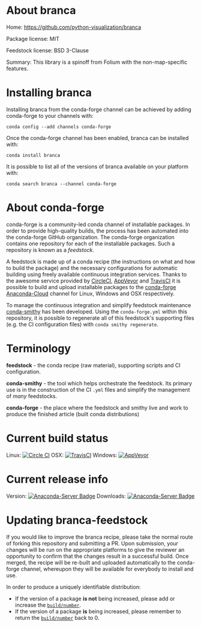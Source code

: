 About branca
============

Home: https://github.com/python-visualization/branca

Package license: MIT

Feedstock license: BSD 3-Clause

Summary: This library is a spinoff from Folium with the non-map-specific features.



Installing branca
=================

Installing branca from the conda-forge channel can be achieved by adding conda-forge to your channels with:

```
conda config --add channels conda-forge
```

Once the conda-forge channel has been enabled, branca can be installed with:

```
conda install branca
```

It is possible to list all of the versions of branca available on your platform with:

```
conda search branca --channel conda-forge
```


About conda-forge
=================

conda-forge is a community-led conda channel of installable packages.
In order to provide high-quality builds, the process has been automated into the
conda-forge GitHub organization. The conda-forge organization contains one repository
for each of the installable packages. Such a repository is known as a *feedstock*.

A feedstock is made up of a conda recipe (the instructions on what and how to build
the package) and the necessary configurations for automatic building using freely
available continuous integration services. Thanks to the awesome service provided by
[CircleCI](https://circleci.com/), [AppVeyor](http://www.appveyor.com/)
and [TravisCI](https://travis-ci.org/) it is possible to build and upload installable
packages to the [conda-forge](https://anaconda.org/conda-forge)
[Anaconda-Cloud](http://docs.anaconda.org/) channel for Linux, Windows and OSX respectively.

To manage the continuous integration and simplify feedstock maintenance
[conda-smithy](http://github.com/conda-forge/conda-smithy) has been developed.
Using the ``conda-forge.yml`` within this repository, it is possible to regenerate all of
this feedstock's supporting files (e.g. the CI configuration files) with ``conda smithy regenerate``.


Terminology
===========

**feedstock** - the conda recipe (raw material), supporting scripts and CI configuration.

**conda-smithy** - the tool which helps orchestrate the feedstock.
                   Its primary use is in the construction of the CI ``.yml`` files
                   and simplify the management of *many* feedstocks.

**conda-forge** - the place where the feedstock and smithy live and work to
                  produce the finished article (built conda distributions)

Current build status
====================

Linux: [![Circle CI](https://circleci.com/gh/conda-forge/branca-feedstock.svg?style=svg)](https://circleci.com/gh/conda-forge/branca-feedstock)
OSX: [![TravisCI](https://travis-ci.org/conda-forge/branca-feedstock.svg?branch=master)](https://travis-ci.org/conda-forge/branca-feedstock)
Windows: [![AppVeyor](https://ci.appveyor.com/api/projects/status/github/conda-forge/branca-feedstock?svg=True)](https://ci.appveyor.com/project/conda-forge/branca-feedstock/branch/master)

Current release info
====================
Version: [![Anaconda-Server Badge](https://anaconda.org/conda-forge/branca/badges/version.svg)](https://anaconda.org/conda-forge/branca)
Downloads: [![Anaconda-Server Badge](https://anaconda.org/conda-forge/branca/badges/downloads.svg)](https://anaconda.org/conda-forge/branca)


Updating branca-feedstock
=========================

If you would like to improve the branca recipe, please take the normal
route of forking this repository and submitting a PR. Upon submission, your changes will
be run on the appropriate platforms to give the reviewer an opportunity to confirm that the
changes result in a successful build. Once merged, the recipe will be re-built and uploaded
automatically to the conda-forge channel, whereupon they will be available for everybody to
install and use.

In order to produce a uniquely identifiable distribution:
 * If the version of a package **is not** being increased, please add or increase
   the [``build/number``](http://conda.pydata.org/docs/building/meta-yaml.html#build-number-and-string).
 * If the version of a package **is** being increased, please remember to return
   the [``build/number``](http://conda.pydata.org/docs/building/meta-yaml.html#build-number-and-string)
   back to 0.
